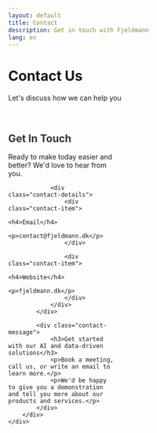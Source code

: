 ```yaml
---
layout: default
title: Contact
description: Get in touch with Fjeldmann
lang: en
---
```


<div class="page-header">
    <div class="container">
        <h1>Contact Us</h1>
        <p>Let's discuss how we can help you</p>
    </div>
</div>

<div class="content-section">
    <div class="container">
        <div class="contact-content">
            <div class="contact-info">
                <h2>Get In Touch</h2>
                <p>Ready to make today easier and better? We'd love to hear from you.</p>
                
                <div class="contact-details">
                    <div class="contact-item">
                        <h4>Email</h4>
                        <p>contact@fjeldmann.dk</p>
                    </div>
                    
                    <div class="contact-item">
                        <h4>Website</h4>
                        <p>fjeldmann.dk</p>
                    </div>
                </div>
            </div>
            
            <div class="contact-message">
                <h3>Get started with our AI and data-driven solutions</h3>
                <p>Book a meeting, call us, or write an email to learn more.</p>
                <p>We'd be happy to give you a demonstration and tell you more about our products and services.</p>
            </div>
        </div>
    </div>
</div>

<style>
.contact-content {
    display: grid;
    grid-template-columns: 1fr 1fr;
    gap: 4rem;
    margin-top: 2rem;
}

.contact-info h2 {
    color: #333;
    margin-bottom: 1rem;
}

.contact-details {
    margin-top: 2rem;
}

.contact-item {
    margin-bottom: 1.5rem;
}

.contact-item h4 {
    color: #667eea;
    margin-bottom: 0.5rem;
}

.contact-message {
    background: #f8f9fa;
    padding: 2rem;
    border-radius: 10px;
}

.contact-message h3 {
    color: #333;
    margin-bottom: 1.5rem;
}

.contact-message p {
    margin-bottom: 1rem;
    line-height: 1.6;
}

@media screen and (max-width: 768px) {
    .contact-content {
        grid-template-columns: 1fr;
        gap: 2rem;
    }
}
</style>